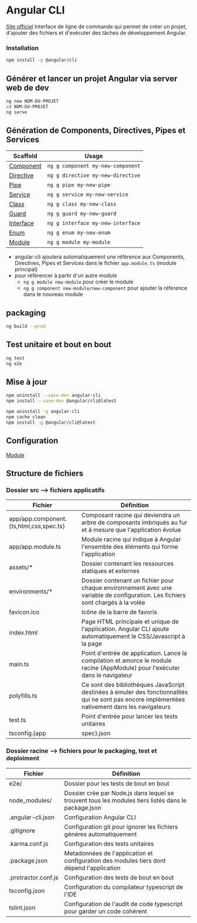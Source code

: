 # Angular CLI
[Site officiel](https://cli.angular.io/)
Interface de ligne de commande qui permet de créer un projet, d'ajouter des fichiers et d'exécuter des tâches de développement Angular.

### Installation
```bash
npm install -g @angular/cli
```

## Générer et lancer un projet Angular via server web de dev
```bash
ng new NOM-DU-PROJET
cd NOM-DU-PROJET
ng serve
```

## Génération de Components, Directives, Pipes et Services
Scaffold  | Usage
---       | ---
[Component](https://github.com/angular/angular-cli/wiki/generate-component) | `ng g component my-new-component`
[Directive](https://github.com/angular/angular-cli/wiki/generate-directive) | `ng g directive my-new-directive`
[Pipe](https://github.com/angular/angular-cli/wiki/generate-pipe)           | `ng g pipe my-new-pipe`
[Service](https://github.com/angular/angular-cli/wiki/generate-service)     | `ng g service my-new-service`
[Class](https://github.com/angular/angular-cli/wiki/generate-class)         | `ng g class my-new-class`
[Guard](https://github.com/angular/angular-cli/wiki/generate-guard)         | `ng g guard my-new-guard`
[Interface](https://github.com/angular/angular-cli/wiki/generate-interface) | `ng g interface my-new-interface`
[Enum](https://github.com/angular/angular-cli/wiki/generate-enum)           | `ng g enum my-new-enum`
[Module](https://github.com/angular/angular-cli/wiki/generate-module)       | `ng g module my-module`

* angular-cli ajoutera automatiquement une référence aux Components, Directives, Pipes et Services dans le fichier `app.module.ts` (module principal)
* pour référencer à partir d'un autre module
    - `ng g module new-module` pour créer le module
    - `ng g component new-module/new-component` pour ajouter la réference dans le nouveau module


## packaging
```bash
ng build --prod
```

## Test unitaire et bout en bout
```bash
ng test
ng e2e
```

## Mise à jour
```bash
npm uninstall --save-dev angular-cli
npm install --save-dev @angular/cli@latest
```
```bash
npm uninstall -g angular-cli
npm cache clean
npm install -g @angular/cli@latest
```

## Configuration
[Module](https://github.com/angular/angular-cli/wiki/angular-cli) 

## Structure de fichiers
### Dossier src --> fichiers applicatifs
Fichier   | Définition
---       | ---
app/app.component.{ts,html,css,spec.ts} | Composant racine qui deviendra un arbre de composants imbriqués au fur et à mesure que l'application évolue
app/app.module.ts                       | Module racine qui indique à Angular l'ensemble des éléments qui forme l'application
assets/*                                | Dossier contenant les ressources statiques et externes
environments/*                          | Dossier contenant un fichier pour chaque environnement avec une variable de configuration. Les fichiers sont chargés à la volée
favicon.ico                             | Icône de la barre de favoris
index.html                              | Page HTML principale et unique de l'application. Angular CLI ajoute automatiquement le CSS/Javascript à la page
main.ts                                 | Point d'entrée de application. Lance la compilation et amorce le module racine (AppModule) pour l'exécuter dans le navigateur
polyfills.ts                            | Ce sont des bibliothèques JavaScript destinées à émuler des fonctionnalités qui ne sont pas encore implémentées nativement dans les navigateurs
test.ts                                 | Point d'entrée pour lancer les tests unitaires
tsconfig.{app|spec}.json                | Configuration du compilateur typscript de l'application pour le dev et les tests unitaires

### Dossier racine --> fichiers pour le packaging, test et deploiment
Fichier   | Définition
---       | ---
e2e/                | Dossier pour les tests de bout en bout
node_modules/       | Dossier crée par Node.js dans lequel se trouvent tous les modules tiers listés dans le package.json
.angular-cli.json   | Configuration Angular CLI
.gitignore          | Configuration git pour ignorer les fichiers généres automatiquement
.karma.conf.js      | Configuration des tests unitaires
.package.json       | Metadonnées de l'application et configuration des modules tiers dont dépend l'application
.protractor.conf.js | Configuration des tests de bout en bout
tsconfig.json       | Configuration du compilateur typescript de l'IDE
tslint.json         | Configuration de l'audit de code typescript pour garder un code cohérent